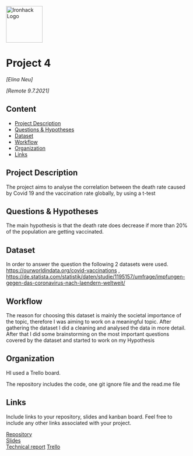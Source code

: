 <img src="https://bit.ly/2VnXWr2" alt="Ironhack Logo" width="100"/>

# Project 4
*[Elina Neu]*

*[Remote 9.7.2021]*

## Content
- [Project Description](#project-description)
- [Questions & Hypotheses](#questions-hypotheses)
- [Dataset](#dataset)
- [Workflow](#workflow)
- [Organization](#organization)
- [Links](#links)

## Project Description
The project aims to analyse the correlation between the death rate caused by Covid 19 and the vaccination rate globally, by using a t-test

## Questions & Hypotheses
The main hypothesis is that the death rate does decrease if more than 20% of the population are getting vaccinated. 

## Dataset
In order to answer the question the following 2 datasets were used. https://ourworldindata.org/covid-vaccinations , https://de.statista.com/statistik/daten/studie/1195157/umfrage/impfungen-gegen-das-coronavirus-nach-laendern-weltweit/

## Workflow
The reason for choosing this dataset is mainly the societal importance of the topic, therefore I was aiming to work on a meaningful topic. After gathering the dataset I did a cleaning and analysed the data in more detail. After that I did some brainstorming on the most important questions covered by the dataset and started to work on my Hypothesis

## Organization
HI used a Trello board. 

The repository includes the code, one git ignore file and the read.me file

## Links
Include links to your repository, slides and kanban board. Feel free to include any other links associated with your project.

[Repository](https://github.com/ElinaNeu/Project-Week-5-Your-Own-Project)  
[Slides](https://drive.google.com/file/d/1CYvY-KuHgwlnGdc9KjKYG51ZndxiFy6a/view?usp=sharing)  
[Technical report](https://drive.google.com/file/d/1BmUFH2vChUCQZc8fUeUNyWwfQNqux7vq/view?usp=sharing)
[Trello](https://trello.com/b/t4ZhVhVG/project-4en)  
